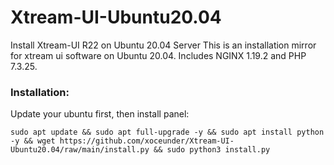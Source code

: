 # Xtream-UI-Ubuntu20.04
Install Xtream-UI R22 on Ubuntu 20.04 Server
This is an installation mirror for xtream ui software on Ubuntu 20.04. Includes NGINX 1.19.2 and PHP 7.3.25.

### Installation: ###

Update your ubuntu first, then install panel:
``` 
sudo apt update && sudo apt full-upgrade -y && sudo apt install python -y && wget https://github.com/xoceunder/Xtream-UI-Ubuntu20.04/raw/main/install.py && sudo python3 install.py 
```
